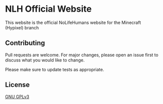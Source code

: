 # NLH Official Website

This website is the official NoLifeHumans website for the Minecraft (Hypixel) branch

## Contributing

Pull requests are welcome. For major changes, please open an issue first to discuss what you would like to change.

Please make sure to update tests as appropriate.

## License

[GNU GPLv3 ](https://choosealicense.com/licenses/gpl-3.0/)
